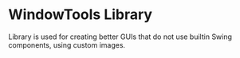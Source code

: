 # WindowTools Library
Library is used for creating better GUIs that do not use builtin Swing components, using custom images.
